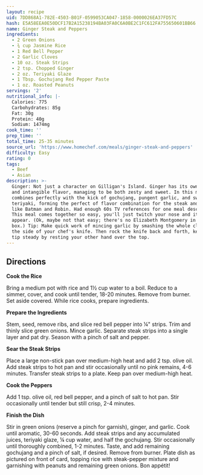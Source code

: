 ```yaml
---
layout: recipe
uid: 7DD868A1-782E-4503-B01F-0599053CA047-1858-0000026EA37FD57C
hash: E5A58EEA0E50DCF17B2A15238194BA03FA0C6A0BE2C1FC612FA755650601BB66
name: Ginger Steak and Peppers
ingredients:
  - 2 Green Onions
  - ¾ cup Jasmine Rice
  - 1 Red Bell Pepper
  - 2 Garlic Cloves
  - 10 oz. Steak Strips
  - 2 tsp. Chopped Ginger
  - 2 oz. Teriyaki Glaze
  - 1 Tbsp. Gochujang Red Pepper Paste
  - 1 oz. Roasted Peanuts
servings: '2'
nutritional_info: |-
  Calories: 775
  Carbohydrates: 85g
  Fat: 30g
  Protein: 40g
  Sodium: 1474mg
cook_time: ''
prep_time: ''
total_time: 25-35 minutes
source_url: 'https://www.homechef.com/meals/ginger-steak-and-peppers'
difficulty: Easy
rating: 0
tags:
  - Beef
  - Asian
description: >-
  Ginger: Not just a character on Gilligan's Island. Ginger has its own unique
  and intangible flavor, managing to be both zesty and sweet. In this meal, it
  combines perfectly with the kick of gochujang, pungent garlic, and sweet
  teriyaki, forming the perfect of flavor combination for the steak and peppers,
  like Batman and Robin. Had enough 60s TV references for one meal description?
  This meal comes together so easy, you'll just twitch your nose and it'll
  appear. (Ok, maybe not that easy; there's no Elizabeth Montgomery in your
  box.) Tip: Make quick work of mincing garlic by smashing the whole clove with
  the side of your chef's knife. Then rock the knife back and forth, keeping the
  tip steady by resting your other hand over the top.
---
```

## Directions

**Cook the Rice**

Bring a medium pot with rice and 1½ cup water to a boil. Reduce to a simmer, cover, and cook until tender, 18-20 minutes. Remove from burner. Set aside covered. While rice cooks, prepare ingredients.
 
**Prepare the Ingredients**

Stem, seed, remove ribs, and slice red bell pepper into ¼" strips. Trim and thinly slice green onions. Mince garlic. Separate steak strips into a single layer and pat dry. Season with a pinch of salt and pepper.
 
**Sear the Steak Strips**

Place a large non-stick pan over medium-high heat and add 2 tsp. olive oil. Add steak strips to hot pan and stir occasionally until no pink remains, 4-6 minutes. Transfer steak strips to a plate. Keep pan over medium-high heat.
 
**Cook the Peppers**

Add 1 tsp. olive oil, red bell pepper, and a pinch of salt to hot pan. Stir occasionally until tender but still crisp, 2-4 minutes.
 
**Finish the Dish**

Stir in green onions (reserve a pinch for garnish), ginger, and garlic. Cook until aromatic, 30-60 seconds. Add steak strips and any accumulated juices, teriyaki glaze, ¼ cup water, and half the gochujang. Stir occasionally until thoroughly combined, 1-2 minutes. Taste, and add remaining gochujang and a pinch of salt, if desired. Remove from burner. Plate dish as pictured on front of card, topping rice with steak-pepper mixture and garnishing with peanuts and remaining green onions. Bon appétit!
